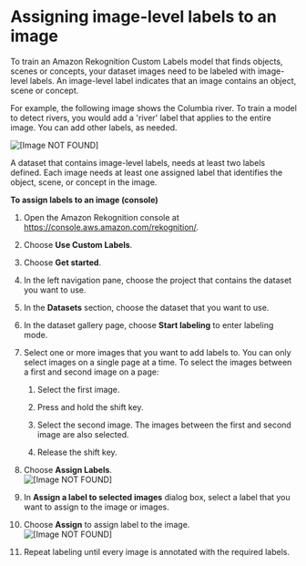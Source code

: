 # Assigning image\-level labels to an image<a name="rv-assign-labels"></a>

To train an Amazon Rekognition Custom Labels model that finds objects, scenes or concepts, your dataset images need to be labeled with image\-level labels\. An image\-level label indicates that an image contains an object, scene or concept\.

For example, the following image shows the Columbia river\. To train a model to detect rivers, you would add a 'river' label that applies to the entire image\. You can add other labels, as needed\.

![\[Image NOT FOUND\]](http://docs.aws.amazon.com/rekognition/latest/customlabels-dg/images/pateros.jpg)

A dataset that contains image\-level labels, needs at least two labels defined\. Each image needs at least one assigned label that identifies the object, scene, or concept in the image\.

**To assign labels to an image \(console\)**

1. Open the Amazon Rekognition console at [https://console\.aws\.amazon\.com/rekognition/](https://console.aws.amazon.com/rekognition/)\.

1. Choose **Use Custom Labels**\.

1. Choose **Get started**\. 

1. In the left navigation pane, choose the project that contains the dataset you want to use\.

1. In the **Datasets** section, choose the dataset that you want to use\.

1. In the dataset gallery page, choose **Start labeling** to enter labeling mode\.

1. Select one or more images that you want to add labels to\. You can only select images on a single page at a time\. To select the images between a first and second image on a page:

   1. Select the first image\.

   1. Press and hold the shift key\.

   1. Select the second image\. The images between the first and second image are also selected\. 

   1. Release the shift key\.

1. Choose **Assign Labels**\.   
![\[Image NOT FOUND\]](http://docs.aws.amazon.com/rekognition/latest/customlabels-dg/images/select-image.png)

1. In **Assign a label to selected images** dialog box, select a label that you want to assign to the image or images\.

1. Choose **Assign** to assign label to the image\.  
![\[Image NOT FOUND\]](http://docs.aws.amazon.com/rekognition/latest/customlabels-dg/images/assign-river.png)

1. Repeat labeling until every image is annotated with the required labels\.